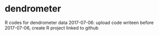 # dendrometer
R codes for dendrometer data
2017-07-06: upload code writeen before 2017-07-06, create R project linked to github
